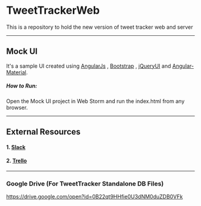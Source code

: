 # TweetTrackerWeb
This is a repository to hold the new version of tweet tracker web and server

----------

## Mock UI
It's a sample UI created using [AngularJs] , [Bootstrap] , [jQueryUI] and [Angular-Material].

##### How to Run:
Open the Mock UI project in Web Storm and run the index.html from any browser.

----------

## External Resources

#### 1. [Slack]

#### 2. [Trello]

----------

### Google Drive (For TweetTracker Standalone DB Files)
https://drive.google.com/open?id=0B22qt9HHfie0U3dNM0duZDB0VFk


[AngularJS]: <http://angularjs.org>
[Angular-Material]: <https://material.angularjs.org/latest/>
[Bootstrap]: <http://getbootstrap.com/components/>
[jQueryUI]: <https://jqueryui.com/>
[Trello]: <https://trello.com/tweettracker>
[Slack]: <https://tweettrackerteam.slack.com>
